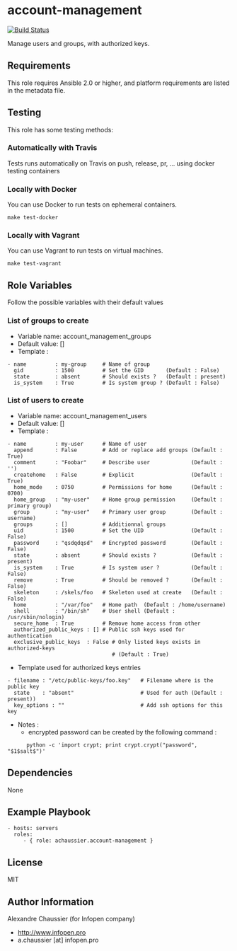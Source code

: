 # account-management

[![Build Status](https://travis-ci.org/infOpen/ansible-role-account-management.svg?branch=master)](https://travis-ci.org/infOpen/ansible-role-account-management)

Manage users and groups, with authorized keys.

## Requirements

This role requires Ansible 2.0 or higher, and platform requirements are listed
in the metadata file.

## Testing

This role has some testing methods:

### Automatically with Travis

Tests runs automatically on Travis on push, release, pr, ... using docker testing containers

### Locally with Docker

You can use Docker to run tests on ephemeral containers.

```
make test-docker
```

### Locally with Vagrant

You can use Vagrant to run tests on virtual machines.

```
make test-vagrant
```

## Role Variables

Follow the possible variables with their default values

### List of groups to create

* Variable name: account_management_groups
* Default value: []
* Template :
```
- name         : my-group     # Name of group
  gid          : 1500         # Set the GID       (Default : False)
  state        : absent       # Should exists ?   (Default : present)
  is_system    : True         # Is system group ? (Default : False)
```

### List of users to create

* Variable name: account_management_users
* Default value: []
* Template :
```
- name         : my-user      # Name of user
  append       : False        # Add or replace add groups (Default : True)
  comment      : "Foobar"     # Describe user             (Default : '')
  createhome   : False        # Explicit                  (Default : True)
  home_mode    : 0750         # Permissions for home      (Default : 0700)
  home_group   : "my-user"    # Home group permission     (Default : primary group)
  group        : "my-user"    # Primary user group        (Default : username)
  groups       : []           # Additionnal groups
  uid          : 1500         # Set the UID               (Default : False)
  password     : "qsdqdqsd"   # Encrypted password        (Default : False)
  state        : absent       # Should exists ?           (Default : present)
  is_system    : True         # Is system user ?          (Default : False)
  remove       : True         # Should be removed ?       (Default : False)
  skeleton     : /skels/foo   # Skeleton used at create   (Default : False)
  home         : "/var/foo"   # Home path  (Default : /home/username)
  shell        : "/bin/sh"    # User shell (Default : /usr/sbin/nologin)
  secure_home  : True         # Remove home access from other
  authorized_public_keys : [] # Public ssh keys used for authentication
  exclusive_public_keys  : False # Only listed keys exists in authorized-keys
                                 # (Default : True)
```
* Template used for authorized keys entries
```
- filename : "/etc/public-keys/foo.key"   # Filename where is the public key
  state    : "absent"                     # Used for auth (Default : present))
  key_options : ""                        # Add ssh options for this key
```
* Notes :
  - encrypted password can be created by the following command :
```
      python -c 'import crypt; print crypt.crypt("password", "$1$salt$")'
```

## Dependencies

None

## Example Playbook

    - hosts: servers
      roles:
         - { role: achaussier.account-management }

## License

MIT

## Author Information

Alexandre Chaussier (for Infopen company)
- http://www.infopen.pro
- a.chaussier [at] infopen.pro
